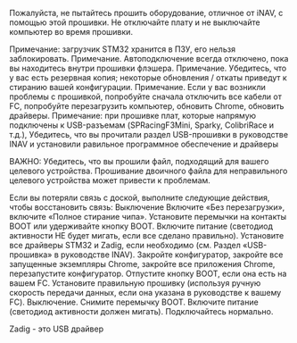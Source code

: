 Пожалуйста, не пытайтесь прошить оборудование, отличное от iNAV, с помощью этой прошивки.
Не отключайте плату и не выключайте компьютер во время прошивки.

Примечание: загрузчик STM32 хранится в ПЗУ, его нельзя заблокировать.
Примечание. Автоподключение всегда отключено, пока вы находитесь внутри прошивки флэшера.
Примечание. Убедитесь, что у вас есть резервная копия; некоторые обновления / откаты приведут к стиранию вашей конфигурации.
Примечание. Если у вас возникли проблемы с прошивкой, попробуйте сначала отключить все кабели от FC, попробуйте перезагрузить компьютер, обновить Chrome, обновить драйверы.
Примечание: при прошивке плат, которые напрямую подключены к USB-разъемам (SPRacingF3Mini, Sparky, ColibriRace и т.д.), Убедитесь, что вы прочитали раздел USB-прошивки в руководстве INAV и установили 
равильное программное обеспечение и драйверы

ВАЖНО: Убедитесь, что вы прошили файл, подходящий для вашего целевого устройства. Прошивание двоичного файла для неправильного целевого устройства может привести к проблемам.

Если вы потеряли связь с доской, выполните следующие действия, чтобы восстановить связь:
Выключение
Включите «Без перезагрузки», включите «Полное стирание чипа».
Установите перемычки на контакты BOOT или удерживайте кнопку BOOT.
Включите питание (светодиод активности НЕ будет мигать, если все сделано правильно).
Установите все драйверы STM32 и Zadig, если необходимо (см. Раздел «USB-прошивка» в руководстве INAV).
Закройте конфигуратор, закройте все запущенные экземпляры Chrome, закройте все приложения Chrome, перезапустите конфигуратор.
Отпустите кнопку BOOT, если она есть на вашем FC.
Установите правильную прошивку (используя ручную скорость передачи данных, если она указана в руководстве к вашему FC).
Выключение.
Снимите перемычку BOOT.
Включите питание (светодиод активности должен мигать).
Подключайтесь нормально.

Zadig - это USB драйвер